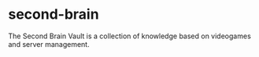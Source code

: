 # second-brain
The Second Brain Vault is a collection of knowledge based on videogames and server management.
